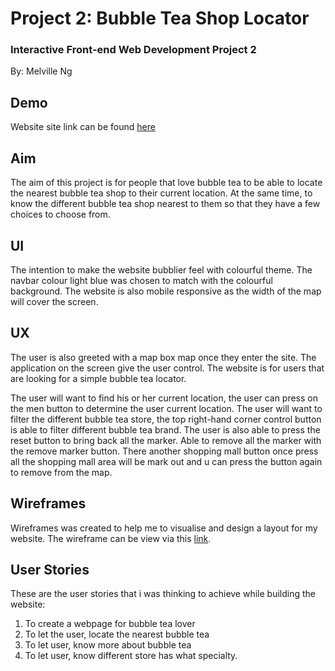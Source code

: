 # Project 2: Bubble Tea Shop Locator #

### Interactive Front-end Web Development Project 2 ###
By: Melville Ng

## Demo ##
Website site link can be found [here](https://melvilleng.github.io/bubble-tea-locator/)

## Aim ##
The aim of this project is for people that love bubble tea to be able to locate the nearest bubble tea
shop to their current location. At the same time, to know the different bubble tea shop nearest to them so 
that they have a few choices to choose from.


## UI ##
The intention to make the website bubblier feel with colourful theme. The navbar colour light blue 
was chosen to match with the colourful background. 
The website is also mobile responsive as the width of the map will cover the screen.


## UX ##
The user is also greeted with a map box map once they enter the site. The application on the screen 
give the user control. The website is for users that are looking for a simple bubble tea locator.

The user will want to find his or her current location, the user can press on the men button to determine the user
current location.
The user will want to filter the different bubble tea store, the top right-hand corner control button is
able to filter different bubble tea brand.
The user is also able to press the reset button to bring back all the marker.
Able to remove all the marker with the remove marker button.
There another shopping mall button once press all the shopping mall area will be mark out and u 
can press the button again to remove from the map.


## Wireframes ##
Wireframes was created to help me to visualise and design a layout for my website. The wireframe can 
be view via this [link]().

## User Stories ##
These are the user stories that i was thinking to achieve while building the website:
1. To create a webpage for bubble tea lover
2. To let the user, locate the nearest bubble tea
3. To let user, know more about bubble tea
4. To let user, know different store has what specialty.




